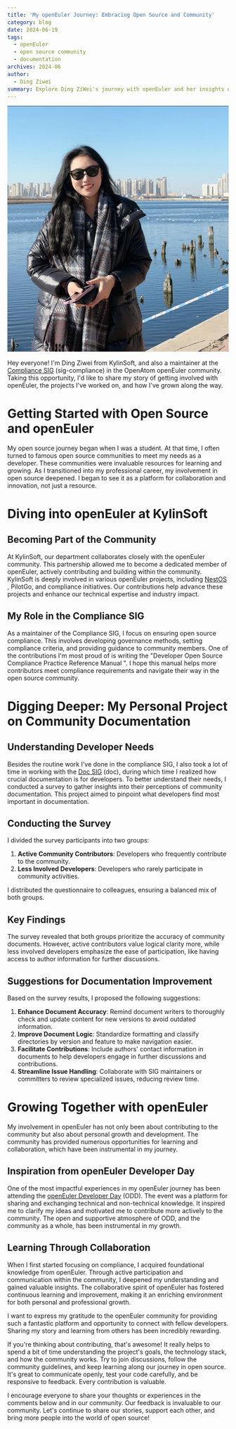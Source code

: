 ```yaml
---
title: 'My openEuler Journey: Embracing Open Source and Community'
category: blog
date: 2024-06-19
tags:
  - openEuler
  - open source community
  - documentation
archives: 2024-06
author:
  - Ding Ziwei
summary: Explore Ding ZiWei's journey with openEuler and her insights on contributing to open source communities.
---
```


<img src="./media/image1.png">

Hey everyone! I'm Ding Ziwei from KylinSoft, and also a maintainer at the [Compliance SIG](https://www.openeuler.org/en/sig/sig-detail/?name=sig-compliance)  (sig-compliance) in the OpenAtom openEuler community. Taking this opportunity, I'd like to share my story of getting involved with openEuler, the projects I've worked on, and how I've grown along the way.

# Getting Started with Open Source and openEuler

My open source journey began when I was a student. At that time, I often turned to famous open source communities to meet my needs as a developer. These communities were invaluable resources for learning and growing. As I transitioned into my professional career, my involvement in open source deepened. I began to see it as a platform for collaboration and innovation, not just a resource.

# Diving into openEuler at KylinSoft
## Becoming Part of the Community

At KylinSoft, our department collaborates closely with the openEuler community. This partnership allowed me to become a dedicated member of openEuler, actively contributing and building within the community. KylinSoft is deeply involved in various openEuler projects, including [NestOS](https://nestos.openeuler.org/) , PilotGo, and compliance initiatives. Our contributions help advance these projects and enhance our technical expertise and industry impact.

## My Role in the Compliance SIG

As a maintainer of the Compliance SIG, I focus on ensuring open source compliance. This involves developing governance methods, setting compliance criteria, and providing guidance to community members. One of the contributions I'm most proud of is writing the "Developer Open Source Compliance Practice Reference Manual ". I hope this manual helps more contributors meet compliance requirements and navigate their way in the open source community.


# Digging Deeper: My Personal Project on Community Documentation
## Understanding Developer Needs

Besides the routine work I've done in the compliance SIG, I also took a lot of time in working with the [Doc SIG](https://www.openeuler.org/en/sig/sig-detail/?name=doc)  (doc), during which time I realized how crucial documentation is for developers. To better understand their needs, I conducted a survey to gather insights into their perceptions of community documentation. This project aimed to pinpoint what developers find most important in documentation.

## Conducting the Survey

I divided the survey participants into two groups:

1. **Active Community Contributors**: Developers who frequently contribute to the community.  
2. **Less Involved Developers**: Developers who rarely participate in community activities.  

I distributed the questionnaire to colleagues, ensuring a balanced mix of both groups.

## Key Findings

The survey revealed that both groups prioritize the accuracy of community documents. However, active contributors value logical clarity more, while less involved developers emphasize the ease of participation, like having access to author information for further discussions.

## Suggestions for Documentation Improvement

Based on the survey results, I proposed the following suggestions:  
1. **Enhance Document Accuracy**: Remind document writers to thoroughly check and update content for new versions to avoid outdated information.  
2. **Improve Document Logic**: Standardize formatting and classify directories by version and feature to make navigation easier.  
3. **Facilitate Contributions**: Include authors' contact information in documents to help developers engage in further discussions and contributions.  
4. **Streamline Issue Handling**: Collaborate with SIG maintainers or committers to review specialized issues, reducing review time.  

# Growing Together with openEuler

My involvement in openEuler has not only been about contributing to the community but also about personal growth and development. The community has provided numerous opportunities for learning and collaboration, which have been instrumental in my journey.

## Inspiration from openEuler Developer Day

One of the most impactful experiences in my openEuler journey has been attending the [openEuler Developer Day](https://www.openeuler.org/zh/interaction/summit-list/devday2023/) (ODD). The event was a platform for sharing and exchanging technical and non-technical knowledge. It inspired me to clarify my ideas and motivated me to contribute more actively to the community. The open and supportive atmosphere of ODD, and the community as a whole, has been instrumental in my growth.

## Learning Through Collaboration

When I first started focusing on compliance, I acquired foundational knowledge from openEuler. Through active participation and communication within the community, I deepened my understanding and gained valuable insights. The collaborative spirit of openEuler has fostered continuous learning and improvement, making it an enriching environment for both personal and professional growth.

I want to express my gratitude to the openEuler community for providing such a fantastic platform and opportunity to connect with fellow developers. Sharing my story and learning from others has been incredibly rewarding.

If you're thinking about contributing, that's awesome! It really helps to spend a bit of time understanding the project's goals, the technology stack, and how the community works. Try to join discussions, follow the community guidelines, and keep learning along our journey in open source. It's great to communicate openly, test your code carefully, and be responsive to feedback. Every contribution is valuable.

I encourage everyone to share your thoughts or experiences in the comments below and in our community. Our feedback is invaluable to our community. Let's continue to share our stories, support each other, and bring more people into the world of open source!
